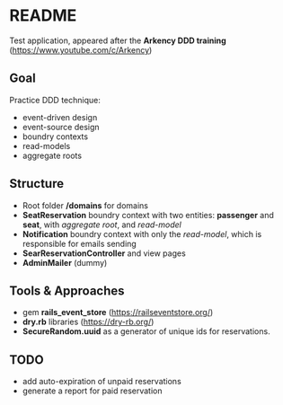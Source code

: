 # README

Test application, appeared after the **Arkency DDD training** (https://www.youtube.com/c/Arkency)

## Goal
Practice DDD technique:
- event-driven design
- event-source design
- boundry contexts
- read-models
- aggregate roots

## Structure
- Root folder **/domains** for domains
- **SeatReservation** boundry context with two entities: **passenger** and **seat**, with *aggregate root*, and *read-model*
- **Notification** boundry context with only the *read-model*, which is responsible for emails sending
- **SearReservationController** and view pages
- **AdminMailer** (dummy)

## Tools & Approaches
- gem **rails_event_store** (https://railseventstore.org/)
- **dry.rb** libraries (https://dry-rb.org/)
- **SecureRandom.uuid** as a generator of unique ids for reservations. 

## TODO
- add auto-expiration of unpaid reservations
- generate a report for paid reservation
